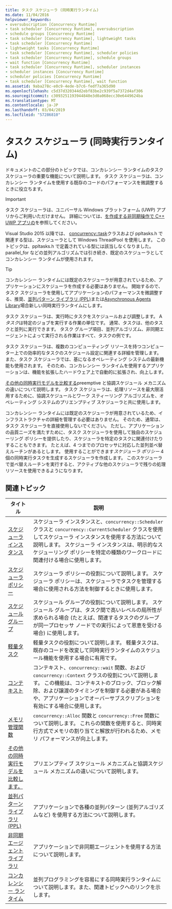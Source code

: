 ```yaml
---
title: タスク スケジューラ (同時実行ランタイム)
ms.date: 11/04/2016
helpviewer_keywords:
- oversubscription [Concurrency Runtime]
- task scheduler [Concurrency Runtime], oversubscription
- schedule groups [Concurrency Runtime]
- task scheduler [Concurrency Runtime], lightweight tasks
- task scheduler [Concurrency Runtime]
- lightweight tasks [Concurrency Runtime]
- task scheduler [Concurrency Runtime], scheduler policies
- task scheduler [Concurrency Runtime], schedule groups
- wait function [Concurrency Runtime]
- task scheduler [Concurrency Runtime], scheduler instances
- scheduler instances [Concurrency Runtime]
- scheduler policies [Concurrency Runtime]
- task scheduler [Concurrency Runtime], wait function
ms.assetid: 9aba278c-e0c9-4ede-b7c6-fedf7a365d90
ms.openlocfilehash: c5d37d320344d2ebf83be2c939f5a7372d4af306
ms.sourcegitcommit: c3093251193944840e3d0a068ecc30e6449624ba
ms.translationtype: MT
ms.contentlocale: ja-JP
ms.lasthandoff: 03/04/2019
ms.locfileid: "57286810"
---
```

# <a name="task-scheduler-concurrency-runtime"></a>タスク スケジューラ (同時実行ランタイム)

ドキュメントのこの部分のトピックでは、コンカレンシー ランタイムのタスク スケジューラの重要な機能について説明します。 タスク スケジューラは、コンカレンシー ランタイムを使用する既存のコードのパフォーマンスを微調整するときに役立ちます。

> [!IMPORTANT]
>  タスク スケジューラは、ユニバーサル Windows プラットフォーム (UWP) アプリからご利用いただけません。 詳細については、[を作成する非同期操作で C++ UWP アプリの](../../parallel/concrt/creating-asynchronous-operations-in-cpp-for-windows-store-apps.md)を参照してください。
>
>  Visual Studio 2015 以降では、 [concurrency::task](../../parallel/concrt/reference/task-class.md)クラスおよび ppltasks.h で関連する型は、スケジューラとして Windows ThreadPool を使用します。 このトピックは、ppltasks.h で定義されている型には該当しなくなりました。 parallel_for などの並列アルゴリズムでは引き続き、既定のスケジューラとしてコンカレンシー ランタイムが使用されます。

> [!TIP]
>  コンカレンシー ランタイムには既定のスケジューラが用意されているため、アプリケーションにスケジューラを作成する必要はありません。 開始するので、タスク スケジューラを使用してアプリケーションのパフォーマンスを微調整する、推奨、[並列パターン ライブラリ (PPL)](../../parallel/concrt/parallel-patterns-library-ppl.md)または[Asynchronous Agents Library](../../parallel/concrt/asynchronous-agents-library.md)場合新しい同時実行ランタイムにします。

タスク スケジューラは、実行時にタスクをスケジュールおよび調整します。 A*タスク*は特定のジョブを実行する作業の単位です。 通常、タスクは、他のタスクと並列に実行できます。 タスク グループ項目、並列アルゴリズム、非同期エージェントによって実行される作業はすべて、タスクの例です。

タスク スケジューラは、複数のコンピューティング リソースを持つコンピューター上での効率的なタスクのスケジュール設定に関連する詳細を管理します。 また、タスク スケジューラでは、基になるオペレーティング システムの最新機能も使用されます。 そのため、コンカレンシー ランタイムを使用するアプリケーションは、機能を拡張したハードウェア上で自動的に拡張され、向上します。

[その他の同時実行モデルを比較する](../../parallel/concrt/comparing-the-concurrency-runtime-to-other-concurrency-models.md)preemptive と協調スケジュール メカニズムの違いについて説明します。 タスク スケジューラは、処理リソースを最大限活用するために、協調スケジュールとワーク スティーリング アルゴリズムを、オペレーティング システムのプリエンプティブ スケジューラと共に使用します。

コンカレンシー ランタイムには既定のスケジューラが用意されているため、インフラストラクチャの詳細を管理する必要はありません。 そのため、通常は、タスク スケジューラを直接使用しないでください。 ただし、アプリケーションの品質ニーズを満たすために、タスク スケジューラを使用して独自のスケジューリング ポリシーを提供したり、スケジューラを特定のタスクに関連付けたりすることもできます。 たとえば、4 つまでのプロセッサに対応した並列並べ替えルーチンがあるとします。 使用することができます*スケジューラ ポリシー* 4 個の同時実行タスクを生成するスケジューラを作成します。 このスケジューラで並べ替えルーチンを実行すると、アクティブな他のスケジューラで残りの処理リソースを使用できるようになります。

## <a name="related-topics"></a>関連トピック

|タイトル|説明|
|-----------|-----------------|
|[スケジューラ インスタンス](../../parallel/concrt/scheduler-instances.md)|スケジューラ インスタンスと、`concurrency::Scheduler` クラスと `concurrency::CurrentScheduler` クラスを使用してスケジューラ インスタンスを使用する方法について説明します。 スケジューラ インスタンスは、明示的なスケジューリング ポリシーを特定の種類のワークロードに関連付ける場合に使用します。|
|[スケジューラ ポリシー](../../parallel/concrt/scheduler-policies.md)|スケジューラ ポリシーの役割について説明します。 スケジューラ ポリシーは、スケジューラでタスクを管理する場合に使用される方法を制御するときに使用します。|
|[スケジュール グループ](../../parallel/concrt/schedule-groups.md)|スケジュール グループの役割について説明します。 スケジュール グループは、タスク間で高いレベルの局所性が求められる場合 (たとえば、関連するタスクのグループが同一プロセッサ ノードでの実行によって恩恵を受ける場合) に使用します。|
|[軽量タスク](../../parallel/concrt/lightweight-tasks.md)|軽量タスクの役割について説明します。 軽量タスクは、既存のコードを改変して同時実行ランタイムのスケジュール機能を使用する場合に有用です。|
|[コンテキスト](../../parallel/concrt/contexts.md)|コンテキスト、`concurrency::wait` 関数、および `concurrency::Context` クラスの役割について説明します。 この機能は、コンテキストのブロック、ブロック解除、および譲渡のタイミングを制御する必要がある場合や、アプリケーションでオーバーサブスクリプションを有効にする場合に使用します。|
|[メモリ管理関数](../../parallel/concrt/memory-management-functions.md)|`concurrency::Alloc` 関数と `concurrency::Free` 関数について説明します。 これらの関数を使用すると、同時実行方式でメモリの割り当てと解放が行われるため、メモリ パフォーマンスが向上します。|
|[その他の同時実行モデルを比較します。](../../parallel/concrt/comparing-the-concurrency-runtime-to-other-concurrency-models.md)|プリエンプティブ スケジュール メカニズムと協調スケジュール メカニズムの違いについて説明します。|
|[並列パターン ライブラリ (PPL)](../../parallel/concrt/parallel-patterns-library-ppl.md)|アプリケーションで各種の並列パターン (並列アルゴリズムなど) を使用する方法について説明します。|
|[非同期エージェント ライブラリ](../../parallel/concrt/asynchronous-agents-library.md)|アプリケーションで非同期エージェントを使用する方法について説明します。|
|[コンカレンシー ランタイム](../../parallel/concrt/concurrency-runtime.md)|並列プログラミングを容易にする同時実行ランタイムについて説明します。また、関連トピックへのリンクを示します。|
